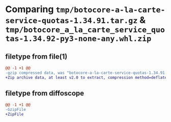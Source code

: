 # Comparing `tmp/botocore-a-la-carte-service-quotas-1.34.91.tar.gz` & `tmp/botocore_a_la_carte_service_quotas-1.34.92-py3-none-any.whl.zip`

## filetype from file(1)

```diff
@@ -1 +1 @@
-gzip compressed data, was "botocore-a-la-carte-service-quotas-1.34.91.tar", last modified: Thu Apr 25 01:03:53 2024, max compression
+Zip archive data, at least v2.0 to extract, compression method=deflate
```

## filetype from diffoscope

```diff
@@ -1 +1 @@
-GzipFile
+ZipFile
```


